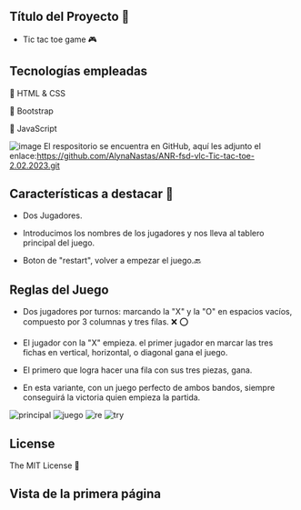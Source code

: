 ## Título del Proyecto :rocket:

- Tic tac toe game :video_game:


## Tecnologías empleadas

:link: HTML & CSS

:link: Bootstrap

:link: JavaScript 


![image](https://user-images.githubusercontent.com/121962750/215277229-ec3606fa-3246-421a-8ab1-d7972c77b238.png)
El respositorio se encuentra en GitHub, aquí les adjunto el enlace:https://github.com/AlynaNastas/ANR-fsd-vlc-Tic-tac-toe-2.02.2023.git



## Características a destacar :round_pushpin:

- Dos Jugadores.

- Introducimos los nombres de los jugadores y nos lleva al tablero principal del juego.

- Boton de "restart", volver a empezar el juego.:back:



## Reglas del Juego
- Dos jugadores por turnos: marcando la "X" y la "O" en espacios vacíos, compuesto por 3 columnas y tres filas. :x: :o:

- El jugador con la "X" empieza. el primer jugador en marcar las tres fichas en vertical, horizontal, o diagonal gana el juego.

- El primero que logra hacer una fila con sus tres piezas, gana. 

- En esta variante, con un juego perfecto de ambos bandos, siempre conseguirá la victoria quien empieza la partida.




![principal](https://user-images.githubusercontent.com/121962750/218306005-4e8d4fba-276e-4c83-b6e1-5ef5da090caa.png)
![juego](https://user-images.githubusercontent.com/121962750/218306014-30a9feb0-4f50-4451-b114-e40b8bf338d2.png)
![re](https://user-images.githubusercontent.com/121962750/218306500-62bd1cdd-934a-41e9-8772-56d49b5f412b.png)
![try](https://user-images.githubusercontent.com/121962750/218306504-46dcfb60-9aa6-48fb-a6fa-b111160a3b62.png)

## License

The MIT License :page_facing_up:

## Vista de la primera página


